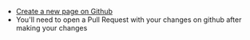 * [Create a new page on Github](https://github.com/emad-elsaid/emad-elsaid.github.io/new/master)
* You'll need to open a Pull Request with your changes on github after making your changes

